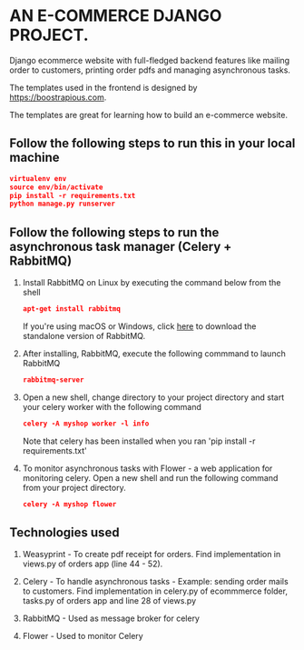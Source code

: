 # AN E-COMMERCE DJANGO PROJECT. 

Django ecommerce website with full-fledged backend features like mailing order to customers, printing order pdfs and managing asynchronous tasks.

The templates used in the frontend is designed by https://boostrapious.com. 

The templates are great for learning how to build an e-commerce website.

## Follow the following steps to run this in your local machine

```json
virtualenv env
source env/bin/activate
pip install -r requirements.txt
python manage.py runserver
```
## Follow the following steps to run the asynchronous task manager (Celery + RabbitMQ)

1. Install RabbitMQ on Linux by executing the command below from the shell
   ```json
   apt-get install rabbitmq
   ```
   
   If you're using macOS or Windows, click [here](https://www.rabbitmq.com/download.html) to download the standalone version of RabbitMQ.

2. After installing, RabbitMQ, execute the following commmand to launch RabbitMQ
   ```json
   rabbitmq-server
   ```

3. Open a new shell, change directory to your project  directory and start your 
   celery worker with the  following command
   ```json
   celery -A myshop worker -l info
   ```
   Note that celery has been installed when you ran 'pip install -r requirements.txt'

4. To monitor asynchronous tasks with Flower - a web application for monitoring 
   celery. Open a new shell and run the following command from your project directory.

   ```json
   celery -A myshop flower
   ```

##  Technologies used
1. Weasyprint - To create pdf receipt for orders. Find implementation in 
   views.py of orders app (line 44 - 52).

2. Celery - To handle asynchronous tasks - Example: sending order mails 
   to customers. Find implementation in celery.py of ecommmerce folder, tasks.py of orders app and line 28 of views.py

3. RabbitMQ - Used as message broker for celery

4. Flower -  Used to monitor Celery
